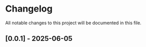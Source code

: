 # Changelog

All notable changes to this project will be documented in this file.

## [0.0.1] - 2025-06-05

<!-- generated by git-cliff -->
